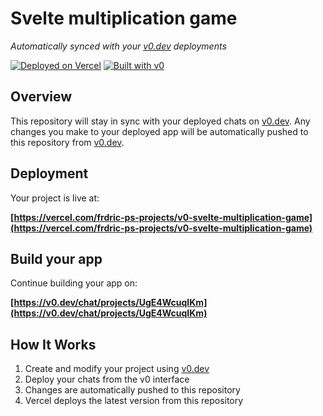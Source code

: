 # Svelte multiplication game

*Automatically synced with your [v0.dev](https://v0.dev) deployments*

[![Deployed on Vercel](https://img.shields.io/badge/Deployed%20on-Vercel-black?style=for-the-badge&logo=vercel)](https://vercel.com/frdric-ps-projects/v0-svelte-multiplication-game)
[![Built with v0](https://img.shields.io/badge/Built%20with-v0.dev-black?style=for-the-badge)](https://v0.dev/chat/projects/UgE4WcuqIKm)

## Overview

This repository will stay in sync with your deployed chats on [v0.dev](https://v0.dev).
Any changes you make to your deployed app will be automatically pushed to this repository from [v0.dev](https://v0.dev).

## Deployment

Your project is live at:

**[https://vercel.com/frdric-ps-projects/v0-svelte-multiplication-game](https://vercel.com/frdric-ps-projects/v0-svelte-multiplication-game)**

## Build your app

Continue building your app on:

**[https://v0.dev/chat/projects/UgE4WcuqIKm](https://v0.dev/chat/projects/UgE4WcuqIKm)**

## How It Works

1. Create and modify your project using [v0.dev](https://v0.dev)
2. Deploy your chats from the v0 interface
3. Changes are automatically pushed to this repository
4. Vercel deploys the latest version from this repository